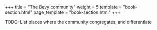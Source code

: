 +++
title = "The Bevy community"
weight = 5
template = "book-section.html"
page_template = "book-section.html"
+++

TODO: List places where the community congregates, and differentiate